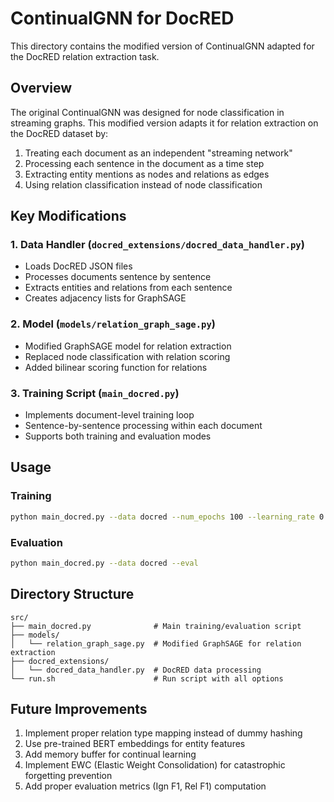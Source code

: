 # ContinualGNN for DocRED

This directory contains the modified version of ContinualGNN adapted for the DocRED relation extraction task.

## Overview

The original ContinualGNN was designed for node classification in streaming graphs. This modified version adapts it for relation extraction on the DocRED dataset by:

1. Treating each document as an independent "streaming network"
2. Processing each sentence in the document as a time step
3. Extracting entity mentions as nodes and relations as edges
4. Using relation classification instead of node classification

## Key Modifications

### 1. Data Handler (`docred_extensions/docred_data_handler.py`)
- Loads DocRED JSON files
- Processes documents sentence by sentence
- Extracts entities and relations from each sentence
- Creates adjacency lists for GraphSAGE

### 2. Model (`models/relation_graph_sage.py`)
- Modified GraphSAGE model for relation extraction
- Replaced node classification with relation scoring
- Added bilinear scoring function for relations

### 3. Training Script (`main_docred.py`)
- Implements document-level training loop
- Sentence-by-sentence processing within each document
- Supports both training and evaluation modes

## Usage

### Training
```bash
python main_docred.py --data docred --num_epochs 100 --learning_rate 0.01
```

### Evaluation
```bash
python main_docred.py --data docred --eval
```

## Directory Structure

```
src/
├── main_docred.py              # Main training/evaluation script
├── models/
│   └── relation_graph_sage.py  # Modified GraphSAGE for relation extraction
├── docred_extensions/
│   └── docred_data_handler.py  # DocRED data processing
└── run.sh                      # Run script with all options
```

## Future Improvements

1. Implement proper relation type mapping instead of dummy hashing
2. Use pre-trained BERT embeddings for entity features
3. Add memory buffer for continual learning
4. Implement EWC (Elastic Weight Consolidation) for catastrophic forgetting prevention
5. Add proper evaluation metrics (Ign F1, Rel F1) computation